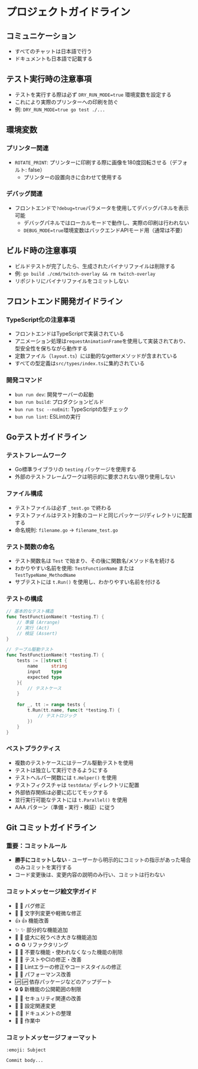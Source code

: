 # プロジェクトガイドライン

## コミュニケーション
- すべてのチャットは日本語で行う
- ドキュメントも日本語で記載する

## テスト実行時の注意事項
- テストを実行する際は必ず `DRY_RUN_MODE=true` 環境変数を設定する
- これにより実際のプリンターへの印刷を防ぐ
- 例: `DRY_RUN_MODE=true go test ./...`

## 環境変数
### プリンター関連
- `ROTATE_PRINT`: プリンターに印刷する際に画像を180度回転させる（デフォルト: false）
  - プリンターの設置向きに合わせて使用する

### デバッグ関連
- フロントエンドで`?debug=true`パラメータを使用してデバッグパネルを表示可能
  - デバッグパネルではローカルモードで動作し、実際の印刷は行われない
  - `DEBUG_MODE=true`環境変数はバックエンドAPIモード用（通常は不要）

## ビルド時の注意事項
- ビルドテストが完了したら、生成されたバイナリファイルは削除する
- 例: `go build ./cmd/twitch-overlay && rm twitch-overlay`
- リポジトリにバイナリファイルをコミットしない

## フロントエンド開発ガイドライン

### TypeScript化の注意事項
- フロントエンドはTypeScriptで実装されている
- アニメーション処理は`requestAnimationFrame`を使用して実装されており、型安全性を保ちながら動作する
- 定数ファイル（`layout.ts`）には動的なgetterメソッドが含まれている
- すべての型定義は`src/types/index.ts`に集約されている

### 開発コマンド
- `bun run dev`: 開発サーバーの起動
- `bun run build`: プロダクションビルド
- `bun run tsc --noEmit`: TypeScriptの型チェック
- `bun run lint`: ESLintの実行

## Goテストガイドライン

### テストフレームワーク
- Go標準ライブラリの `testing` パッケージを使用する
- 外部のテストフレームワークは明示的に要求されない限り使用しない

### ファイル構成
- テストファイルは必ず `_test.go` で終わる
- テストファイルはテスト対象のコードと同じパッケージ/ディレクトリに配置する
- 命名規則: `filename.go` → `filename_test.go`

### テスト関数の命名
- テスト関数名は `Test` で始まり、その後に関数名/メソッド名を続ける
- わかりやすい名前を使用: `TestFunctionName` または `TestTypeName_MethodName`
- サブテストには `t.Run()` を使用し、わかりやすい名前を付ける

### テストの構成
```go
// 基本的なテスト構造
func TestFunctionName(t *testing.T) {
    // 準備 (Arrange)
    // 実行 (Act)
    // 検証 (Assert)
}

// テーブル駆動テスト
func TestFunctionName(t *testing.T) {
    tests := []struct {
        name     string
        input    type
        expected type
    }{
        // テストケース
    }
    
    for _, tt := range tests {
        t.Run(tt.name, func(t *testing.T) {
            // テストロジック
        })
    }
}
```

### ベストプラクティス
- 複数のテストケースにはテーブル駆動テストを使用
- テストは独立して実行できるようにする
- テストヘルパー関数には `t.Helper()` を使用
- テストフィクスチャは `testdata/` ディレクトリに配置
- 外部依存関係は必要に応じてモックする
- 並行実行可能なテストには `t.Parallel()` を使用
- AAA パターン（準備・実行・検証）に従う

## Git コミットガイドライン

### 重要：コミットルール
- **勝手にコミットしない** - ユーザーから明示的にコミットの指示があった場合のみコミットを実行する
- コード変更後は、変更内容の説明のみ行い、コミットは行わない

### コミットメッセージ絵文字ガイド

- 🐛 :bug: バグ修正
- 🎈 :balloon: 文字列変更や軽微な修正
- 👍 :+1: 機能改善
- ✨ :sparkles: 部分的な機能追加
- 🎉 :tada: 盛大に祝うべき大きな機能追加
- ♻️ :recycle: リファクタリング
- 🚿 :shower: 不要な機能・使われなくなった機能の削除
- 💚 :green_heart: テストやCIの修正・改善
- 👕 :shirt: Lintエラーの修正やコードスタイルの修正
- 🚀 :rocket: パフォーマンス改善
- 🆙 :up: 依存パッケージなどのアップデート
- 🔒 :lock: 新機能の公開範囲の制限
- 👮 :cop: セキュリティ関連の改善
- 🔧 :wrench: 設定関連変更
- 📝 :memo: ドキュメントの整理
- 🚧 :construction: 作業中

### コミットメッセージフォーマット

```
:emoji: Subject

Commit body...
```